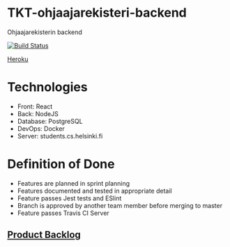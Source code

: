 # TKT-ohjaajarekisteri-backend
Ohjaajarekisterin backend

[![Build Status](https://travis-ci.org/TKT-ohjaajarekisteri/TKT-ohjaajarekisteri-back.svg?branch=master)](https://travis-ci.org/TKT-ohjaajarekisteri/TKT-ohjaajarekisteri-back)

[Heroku](https://tkt-ohjaajarekisteri.herokuapp.com/)

# Technologies
* Front: React
* Back: NodeJS
* Database: PostgreSQL
* DevOps: Docker
* Server: students.cs.helsinki.fi

# Definition of Done 
* Features are planned in sprint planning
* Features documented and tested in appropriate detail
* Feature passes Jest tests and ESlint
* Branch is approved by another team member before merging to master
* Feature passes Travis CI Server

## [Product Backlog](https://docs.google.com/spreadsheets/d/1anddOjdDCkdAmyJH2gLAUYYbubbZhXSGxku90kQJT9k/edit#gid=1)

